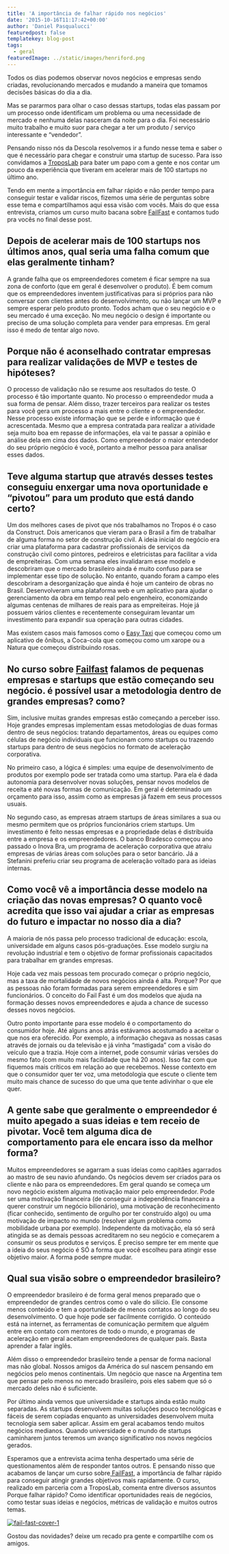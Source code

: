 ```yaml
---
title: 'A importância de falhar rápido nos negócios'
date: '2015-10-16T11:17:42+00:00'
author: 'Daniel Pasqualucci'
featuredpost: false
templatekey: blog-post
tags:
  - geral
featuredImage: ../static/images/henriford.png
---
```


Todos os dias podemos observar novos negócios e empresas sendo criadas, revolucionando mercados e mudando a maneira que tomamos decisões básicas do dia a dia.

Mas se pararmos para olhar o caso dessas startups, todas elas passam por um processo onde identificam um problema ou uma necessidade de mercado e nenhuma delas nasceram da noite para o dia. Foi necessário muito trabalho e muito suor para chegar a ter um produto / serviço interessante e “vendedor”.

Pensando nisso nós da Descola resolvemos ir a fundo nesse tema e saber o que é necessário para chegar e construir uma startup de sucesso. Para isso convidamos a [TroposLab](http://www.troposlab.com/) para bater um papo com a gente e nos contar um pouco da experiência que tiveram em acelerar mais de 100 startups no último ano.

Tendo em mente a importância em falhar rápido e não perder tempo para conseguir testar e validar riscos, fizemos uma série de perguntas sobre esse tema e compartilhamos aqui essa visão com vocês. Mais do que essa entrevista, criamos um curso muito bacana sobre [FailFast](http://www.descola.org/curso/15/fail-fast-succeed-faster) e contamos tudo pra vocês no final desse post.

## **Depois de acelerar mais de 100 startups nos últimos anos, qual seria uma falha comum que elas geralmente tinham?**

A grande falha que os empreendedores cometem é ficar sempre na sua zona de conforto (que em geral é desenvolver o produto). É bem comum que os empreendedores inventem justificativas para si próprios para não conversar com clientes antes do desenvolvimento, ou não lançar um MVP e sempre esperar pelo produto pronto. Todos acham que o seu negócio e o seu mercado é uma exceção. No meu negócio o design é importante ou preciso de uma solução completa para vender para empresas. Em geral isso é medo de tentar algo novo.

## **Porque não é aconselhado contratar empresas para realizar validações de MVP e testes de hipóteses?**

O processo de validação não se resume aos resultados do teste. O processo é tão importante quanto. No processo o empreendedor muda a sua forma de pensar. Além disso, trazer terceiros para realizar os testes para você gera um processo a mais entre o cliente e o empreendedor. Nesse processo existe informação que se perde e informação que é acrescentada. Mesmo que a empresa contratada para realizar a atividade seja muito boa em repasse de informações, ela vai te passar a opinião e análise dela em cima dos dados. Como empreendedor o maior entendedor do seu próprio negócio é você, portanto a melhor pessoa para analisar esses dados.

## **Teve alguma startup que através desses testes conseguiu enxergar uma nova oportunidade e “pivotou” para um produto que está dando certo?**

Um dos melhores cases de pivot que nós trabalhamos no Tropos é o caso da Construct. Dois americanos que vieram para o Brasil a fim de trabalhar de alguma forma no setor de construção civil. A ideia inicial do negócio era criar uma plataforma para cadastrar profissionais de serviços da construção civil como pintores, pedreiros e eletricistas para facilitar a vida de empreiteiras. Com uma semana eles invalidaram esse modelo e descobriram que o mercado brasileiro ainda é muito confuso para se implementar esse tipo de solução. No entanto, quando foram a campo eles descobriram a desorganização que ainda é hoje um canteiro de obras no Brasil. Desenvolveram uma plataforma web e um aplicativo para ajudar o gerenciamento da obra em tempo real pelo engenheiro, economizando algumas centenas de milhares de reais para as empreiteiras. Hoje já possuem vários clientes e recentemente conseguiram levantar um investimento para expandir sua operação para outras cidades.

Mas existem casos mais famosos como o [Easy Taxi](http://www.easytaxi.com/br/) que começou como um aplicativo de ônibus, a Coca-cola que começou como um xarope ou a Natura que começou distribuindo rosas.

## **No curso sobre [Failfast](http://www.descola.org/curso/15/fail-fast-succeed-faster) falamos de pequenas empresas e startups que estão começando seu negócio. é possível usar a metodologia dentro de grandes empresas? como?**

Sim, inclusive muitas grandes empresas estão começando a perceber isso. Hoje grandes empresas implementam essas metodologias de duas formas dentro de seus negócios: tratando departamentos, áreas ou equipes como células de negócio individuais que funcionam como startups ou trazendo startups para dentro de seus negócios no formato de aceleração corporativa.

No primeiro caso, a lógica é simples: uma equipe de desenvolvimento de produtos por exemplo pode ser tratada como uma startup. Para ela é dada autonomia para desenvolver novas soluções, pensar novos modelos de receita e até novas formas de comunicação. Em geral é determinado um orçamento para isso, assim como as empresas já fazem em seus processos usuais.

No segundo caso, as empresas atraem startups de áreas similares a sua ou mesmo permitem que os próprios funcionários criem startups. Um investimento é feito nessas empresas e a propriedade delas é distribuída entre a empresa e os empreendedores. O banco Bradesco começou ano passado o Inova Bra, um programa de aceleração corporativa que atraiu empresas de várias áreas com soluções para o setor bancário. Já a Stefanini preferiu criar seu programa de aceleração voltado para as ideias internas.

## **Como você vê a importância desse modelo na criação das novas empresas? O quanto você acredita que isso vai ajudar a criar as empresas do futuro e impactar no nosso dia a dia?**

A maioria de nós passa pelo processo tradicional de educação: escola, universidade em alguns casos pós-graduações. Esse modelo surgiu na revolução industrial e tem o objetivo de formar profissionais capacitados para trabalhar em grandes empresas.

Hoje cada vez mais pessoas tem procurado começar o próprio negócio, mas a taxa de mortalidade de novos negócios ainda é alta. Porque? Por que as pessoas não foram formadas para serem empreendedores e sim funcionários. O conceito do Fail Fast é um dos modelos que ajuda na formação desses novos empreendedores e ajuda a chance de sucesso desses novos negócios.

Outro ponto importante para esse modelo é o comportamento do consumidor hoje. Até alguns anos atrás estávamos acostumado a aceitar o que nos era oferecido. Por exemplo, a informação chegava as nossas casas através de jornais ou da televisão e já vinha “mastigada” com a visão do veículo que a trazia. Hoje com a internet, pode consumir várias versões do mesmo fato (com muito mais facilidade que há 20 anos). Isso faz com que fiquemos mais críticos em relação ao que recebemos. Nesse contexto em que o consumidor quer ter voz, uma metodologia que escute o cliente tem muito mais chance de sucesso do que uma que tente adivinhar o que ele quer.

## **A gente sabe que geralmente o empreendedor é muito apegado a suas ideias e tem receio de pivotar. Você tem alguma dica de comportamento para ele encara isso da melhor forma?**

Muitos empreendedores se agarram a suas ideias como capitães agarrados ao mastro de seu navio afundando. Os negócios devem ser criados para os cliente e não para os empreendedores. Em geral quando se começa um novo negócio existem alguma motivação maior pelo empreendedor. Pode ser uma motivação financeira (de conseguir a independência financeira a querer construir um negócio bilionário), uma motivação de reconhecimento (ficar conhecido, sentimento de orgulho por ter construído algo) ou uma motivação de impacto no mundo (resolver algum problema como mobilidade urbana por exemplo). Independente da motivação, ela só será atingida se as demais pessoas acreditarem no seu negócio e começarem a consumir os seus produtos e serviços. É preciso sempre ter em mente que a ideia do seus negócio é SÓ a forma que você escolheu para atingir esse objetivo maior. A forma pode sempre mudar.

## **Qual sua visão sobre o empreendedor brasileiro?**

O empreendedor brasileiro é de forma geral menos preparado que o empreendedor de grandes centros como o vale do silício. Ele consome menos conteúdo e tem a oportunidade de menos contatos ao longo do seu desenvolvimento. O que hoje pode ser facilmente corrigido. O conteúdo está na internet, as ferramentas de comunicação permitem que alguém entre em contato com mentores de todo o mundo, e programas de aceleração em geral aceitam empreendedores de qualquer país. Basta aprender a falar inglês.

Além disso o empreendedor brasileiro tende a pensar de forma nacional mas não global. Nossos amigos da América do sul nascem pensando em negócios pelo menos continentais. Um negócio que nasce na Argentina tem que pensar pelo menos no mercado brasileiro, pois eles sabem que só o mercado deles não é suficiente.

Por último ainda vemos que universidade e startups ainda estão muito separadas. As startups desenvolvem muitas soluções pouco tecnológicas e fáceis de serem copiadas enquanto as universidades desenvolvem muita tecnologia sem saber aplicar. Assim em geral acabamos tendo muitos negócios medianos. Quando universidade e o mundo de startups caminharem juntos teremos um avanço significativo nos novos negócios gerados.

Esperamos que a entrevista acima tenha despertado uma série de questionamentos além de responder tantos outros. E pensando nisso que acabamos de lançar um curso sobre[ FailFast](http://www.descola.org/curso/15/fail-fast-succeed-faster), a importância de falhar rápido para conseguir atingir grandes objetivos mais rapidamente. O curso, realizado em parceria com a TroposLab, comenta entre diversos assuntos Porque falhar rápido? Como identificar oportunidades reais de negócios, como testar suas ideias e negócios, métricas de validação e muitos outros temas.

[![fail-fast-cover-1](http://s3-sa-east-1.amazonaws.com/drops-cdn/drops-new/wp-content/uploads/2015/10/16111742/fail-fast-cover-1-1024x500.png)](http://www.descola.org/curso/15/fail-fast-succeed-faster)

Gostou das novidades? deixe um recado pra gente e compartilhe com os amigos.

